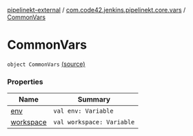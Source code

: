 [pipelinekt-external](../../index.md) / [com.code42.jenkins.pipelinekt.core.vars](../index.md) / [CommonVars](./index.md)

# CommonVars

`object CommonVars` [(source)](https://github.com/code42/pipelinekt/tree/master/core/src/main/kotlin/com/code42/jenkins/pipelinekt/core/vars/CommonVars.kt#L3)

### Properties

| Name | Summary |
|---|---|
| [env](env.md) | `val env: Variable` |
| [workspace](workspace.md) | `val workspace: Variable` |
